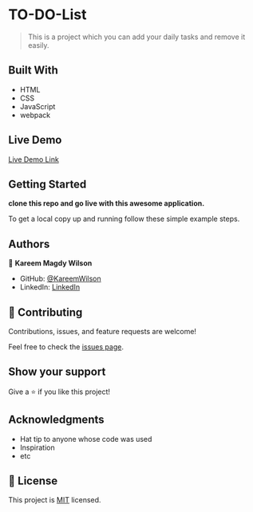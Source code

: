 # TO-DO-List

> This is a project which you can add your daily tasks and remove it easily.

## Built With

- HTML
- CSS
- JavaScript
- webpack

## Live Demo

[Live Demo Link](https://kareemwilson.github.io/To-do-list/dist/)


## Getting Started

**clone this repo and go live with this awesome application.**


To get a local copy up and running follow these simple example steps.

## Authors

👤 **Kareem Magdy Wilson**

- GitHub: [@KareemWilson](https://github.com/KareemWilson)
- LinkedIn: [LinkedIn](https://linkedin.com/in/kareem-wilsons)


## 🤝 Contributing

Contributions, issues, and feature requests are welcome!

Feel free to check the [issues page](../../issues/).

## Show your support

Give a ⭐️ if you like this project!

## Acknowledgments

- Hat tip to anyone whose code was used
- Inspiration
- etc

## 📝 License

This project is [MIT](./LICENSE) licensed.
